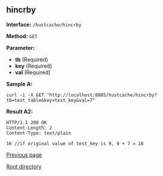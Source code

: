 ## hincrby ##

**Interface:** `/hustcache/hincrby`

**Method:** `GET`

**Parameter:** 

*  **tb** (Required)  
*  **key** (Required)  
*  **val** (Required)  

**Sample A:**

    curl -i -X GET "http://localhost:8085/hustcache/hincrby?tb=test_table&key=test_key&val=7"

**Result A2:**

	HTTP/1.1 200 OK
	Content-Length: 2
	Content-Type: text/plain

	16 //if original value of test_key is 9, 9 + 7 = 16

[Previous page](../hustdb.md)

[Root directory](../../../index.md)